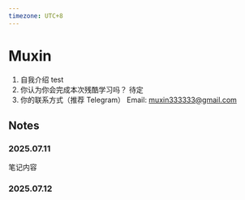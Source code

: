 ```yaml
---
timezone: UTC+8
---
```


# Muxin

1. 自我介绍
   test
2. 你认为你会完成本次残酷学习吗？
   待定
3. 你的联系方式（推荐 Telegram）
   Email: muxin333333@gmail.com

## Notes

### 2025.07.11

笔记内容

### 2025.07.12

